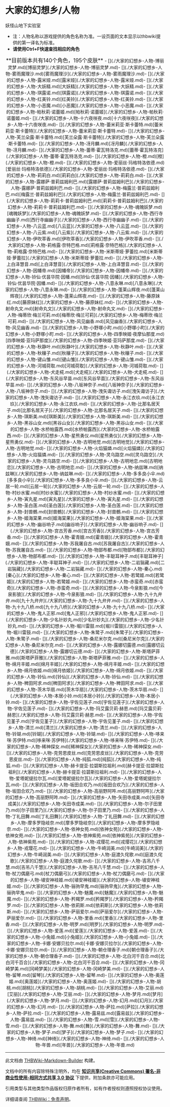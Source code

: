 # 大家的幻想乡/人物

<!-- source html: G:\repos\THBWiki-Markdown-Builder\THBWikiMarkdown\Temp\main\4\49\ns0%3A%E5%A4%A7%E5%AE%B6%E7%9A%84%E5%B9%BB%E6%83%B3%E4%B9%A1%2F%E4%BA%BA%E7%89%A9.html -->

妖怪山地下实验室

- 注：人物名称以游戏提供的角色名称为准。一设页面的文本显示以thbwiki提供的第一译名为标准。
-  **请使用Ctrl+F快速查找相应的角色** 

  
  

  

<center><big> **目前版本共有140个角色，195个皮肤** </big>
- [](./大家的幻想乡-人物-博丽灵梦.md)[博丽灵梦](./大家的幻想乡-人物-博丽灵梦.md)- [](./大家的幻想乡-人物-雾雨魔理沙.md)[雾雨魔理沙](./大家的幻想乡-人物-雾雨魔理沙.md)- [](./大家的幻想乡-人物-露米娅.md)[露米娅](./大家的幻想乡-人物-露米娅.md)- [](./大家的幻想乡-人物-大妖精.md)[大妖精](./大家的幻想乡-人物-大妖精.md)- [](./大家的幻想乡-人物-琪露诺.md)[琪露诺](./大家的幻想乡-人物-琪露诺.md)- [](./大家的幻想乡-人物-红美铃.md)[红美铃](./大家的幻想乡-人物-红美铃.md)- [](./大家的幻想乡-人物-小恶魔.md)[小恶魔](./大家的幻想乡-人物-小恶魔.md)- [](./大家的幻想乡-人物-帕秋莉·诺蕾姬.md)[帕秋莉·诺蕾姬](./大家的幻想乡-人物-帕秋莉·诺蕾姬.md)- [](./大家的幻想乡-人物-十六夜咲夜.md)[十六夜咲夜](./大家的幻想乡-人物-十六夜咲夜.md)- [](./大家的幻想乡-人物-蕾米莉亚·斯卡蕾特.md)[蕾米莉亚·斯卡蕾特](./大家的幻想乡-人物-蕾米莉亚·斯卡蕾特.md)- [](./大家的幻想乡-人物-芙兰朵露·斯卡蕾特.md)[芙兰朵露·斯卡蕾特](./大家的幻想乡-人物-芙兰朵露·斯卡蕾特.md)- [](./大家的幻想乡-人物-冴月麟.md)[冴月麟](./大家的幻想乡-人物-冴月麟.md)- [](./大家的幻想乡-人物-蕾蒂·霍瓦特洛克.md)[蕾蒂·霍瓦特洛克](./大家的幻想乡-人物-蕾蒂·霍瓦特洛克.md)- [](./大家的幻想乡-人物-橙.md)[橙](./大家的幻想乡-人物-橙.md)- [](./大家的幻想乡-人物-爱丽丝·玛格特洛依德.md)[爱丽丝·玛格特洛依德](./大家的幻想乡-人物-爱丽丝·玛格特洛依德.md)- [](./大家的幻想乡-人物-莉莉白.md)[莉莉白](./大家的幻想乡-人物-莉莉白.md)- [](./大家的幻想乡-人物-露娜萨·普莉兹姆利巴.md)[露娜萨·普莉兹姆利巴](./大家的幻想乡-人物-露娜萨·普莉兹姆利巴.md)- [](./大家的幻想乡-人物-梅露兰·普莉兹姆利巴.md)[梅露兰·普莉兹姆利巴](./大家的幻想乡-人物-梅露兰·普莉兹姆利巴.md)- [](./大家的幻想乡-人物-莉莉卡·普莉兹姆利巴.md)[莉莉卡·普莉兹姆利巴](./大家的幻想乡-人物-莉莉卡·普莉兹姆利巴.md)- [](./大家的幻想乡-人物-魂魄妖梦.md)[魂魄妖梦](./大家的幻想乡-人物-魂魄妖梦.md)- [](./大家的幻想乡-人物-西行寺幽幽子.md)[西行寺幽幽子](./大家的幻想乡-人物-西行寺幽幽子.md)- [](./大家的幻想乡-人物-八云蓝.md)[八云蓝](./大家的幻想乡-人物-八云蓝.md)- [](./大家的幻想乡-人物-八云紫.md)[八云紫](./大家的幻想乡-人物-八云紫.md)- [](./大家的幻想乡-人物-伊吹萃香.md)[伊吹萃香](./大家的幻想乡-人物-伊吹萃香.md)- [](./大家的幻想乡-人物-莉格露·奈特巴格.md)[莉格露·奈特巴格](./大家的幻想乡-人物-莉格露·奈特巴格.md)- [](./大家的幻想乡-人物-米斯蒂娅·萝蕾拉.md)[米斯蒂娅·萝蕾拉](./大家的幻想乡-人物-米斯蒂娅·萝蕾拉.md)- [](./大家的幻想乡-人物-上白泽慧音.md)[上白泽慧音](./大家的幻想乡-人物-上白泽慧音.md)- [](./大家的幻想乡-人物-因幡帝.md)[因幡帝](./大家的幻想乡-人物-因幡帝.md)- [](./大家的幻想乡-人物-铃仙·优昙华院·因幡.md)[铃仙·优昙华院·因幡](./大家的幻想乡-人物-铃仙·优昙华院·因幡.md)- [](./大家的幻想乡-人物-八意永琳.md)[八意永琳](./大家的幻想乡-人物-八意永琳.md)- [](./大家的幻想乡-人物-蓬莱山辉夜.md)[蓬莱山辉夜](./大家的幻想乡-人物-蓬莱山辉夜.md)- [](./大家的幻想乡-人物-藤原妹红.md)[藤原妹红](./大家的幻想乡-人物-藤原妹红.md)- [](./大家的幻想乡-人物-射命丸文.md)[射命丸文](./大家的幻想乡-人物-射命丸文.md)- [](./大家的幻想乡-人物-梅蒂欣·梅兰可莉.md)[梅蒂欣·梅兰可莉](./大家的幻想乡-人物-梅蒂欣·梅兰可莉.md)- [](./大家的幻想乡-人物-风见幽香.md)[风见幽香](./大家的幻想乡-人物-风见幽香.md)- [](./大家的幻想乡-人物-小野塚小町.md)[小野塚小町](./大家的幻想乡-人物-小野塚小町.md)- [](./大家的幻想乡-人物-四季映姬·夜摩仙那度.md)[四季映姬·亚玛萨那度](./大家的幻想乡-人物-四季映姬·亚玛萨那度.md)- [](./大家的幻想乡-人物-秋静叶.md)[秋静叶](./大家的幻想乡-人物-秋静叶.md)- [](./大家的幻想乡-人物-秋穰子.md)[秋穰子](./大家的幻想乡-人物-秋穰子.md)- [](./大家的幻想乡-人物-键山雏.md)[键山雏](./大家的幻想乡-人物-键山雏.md)- [](./大家的幻想乡-人物-河城荷取.md)[河城荷取](./大家的幻想乡-人物-河城荷取.md)- [](./大家的幻想乡-人物-犬走椛.md)[犬走椛](./大家的幻想乡-人物-犬走椛.md)- [](./大家的幻想乡-人物-东风谷早苗.md)[东风谷早苗](./大家的幻想乡-人物-东风谷早苗.md)- [](./大家的幻想乡-人物-八坂神奈子.md)[八坂神奈子](./大家的幻想乡-人物-八坂神奈子.md)- [](./大家的幻想乡-人物-洩矢诹访子.md)[洩矢诹访子](./大家的幻想乡-人物-洩矢诹访子.md)- [](./大家的幻想乡-人物-永江衣玖.md)[永江衣玖](./大家的幻想乡-人物-永江衣玖.md)- [](./大家的幻想乡-人物-比那名居天子.md)[比那名居天子](./大家的幻想乡-人物-比那名居天子.md)- [](./大家的幻想乡-人物-琪斯美.md)[琪斯美](./大家的幻想乡-人物-琪斯美.md)- [](./大家的幻想乡-人物-黑谷山女.md)[黑谷山女](./大家的幻想乡-人物-黑谷山女.md)- [](./大家的幻想乡-人物-水桥帕露西.md)[水桥帕露西](./大家的幻想乡-人物-水桥帕露西.md)- [](./大家的幻想乡-人物-星熊勇仪.md)[星熊勇仪](./大家的幻想乡-人物-星熊勇仪.md)- [](./大家的幻想乡-人物-古明地觉.md)[古明地觉](./大家的幻想乡-人物-古明地觉.md)- [](./大家的幻想乡-人物-火焰猫燐.md)[火焰猫燐](./大家的幻想乡-人物-火焰猫燐.md)- [](./大家的幻想乡-人物-灵乌路空.md)[灵乌路空](./大家的幻想乡-人物-灵乌路空.md)- [](./大家的幻想乡-人物-古明地恋.md)[古明地恋](./大家的幻想乡-人物-古明地恋.md)- [](./大家的幻想乡-人物-纳兹琳.md)[纳兹琳](./大家的幻想乡-人物-纳兹琳.md)- [](./大家的幻想乡-人物-多多良小伞.md)[多多良小伞](./大家的幻想乡-人物-多多良小伞.md)- [](./大家的幻想乡-人物-云居一轮.md)[云居一轮](./大家的幻想乡-人物-云居一轮.md)- [](./大家的幻想乡-人物-村纱水蜜.md)[村纱水蜜](./大家的幻想乡-人物-村纱水蜜.md)- [](./大家的幻想乡-人物-寅丸星.md)[寅丸星](./大家的幻想乡-人物-寅丸星.md)- [](./大家的幻想乡-人物-圣白莲.md)[圣白莲](./大家的幻想乡-人物-圣白莲.md)- [](./大家的幻想乡-人物-封兽鵺.md)[封兽鵺](./大家的幻想乡-人物-封兽鵺.md)- [](./大家的幻想乡-人物-姬海棠果.md)[姬海棠果](./大家的幻想乡-人物-姬海棠果.md)- [](./大家的幻想乡-人物-幽谷响子.md)[幽谷响子](./大家的幻想乡-人物-幽谷响子.md)- [](./大家的幻想乡-人物-宫古芳香.md)[宫古芳香](./大家的幻想乡-人物-宫古芳香.md)- [](./大家的幻想乡-人物-霍青娥.md)[霍青娥](./大家的幻想乡-人物-霍青娥.md)- [](./大家的幻想乡-人物-苏我屠自古.md)[苏我屠自古](./大家的幻想乡-人物-苏我屠自古.md)- [](./大家的幻想乡-人物-物部布都.md)[物部布都](./大家的幻想乡-人物-物部布都.md)- [](./大家的幻想乡-人物-丰聪耳神子.md)[丰聪耳神子](./大家的幻想乡-人物-丰聪耳神子.md)- [](./大家的幻想乡-人物-二岩猯藏.md)[二岩猯藏](./大家的幻想乡-人物-二岩猯藏.md)- [](./大家的幻想乡-人物-秦心.md)[秦心](./大家的幻想乡-人物-秦心.md)- [](./大家的幻想乡-人物-若鹭姬.md)[若鹭姬](./大家的幻想乡-人物-若鹭姬.md)- [](./大家的幻想乡-人物-赤蛮奇.md)[赤蛮奇](./大家的幻想乡-人物-赤蛮奇.md)- [](./大家的幻想乡-人物-今泉影狼.md)[今泉影狼](./大家的幻想乡-人物-今泉影狼.md)- [](./大家的幻想乡-人物-九十九弁弁.md)[九十九弁弁](./大家的幻想乡-人物-九十九弁弁.md)- [](./大家的幻想乡-人物-九十九八桥.md)[九十九八桥](./大家的幻想乡-人物-九十九八桥.md)- [](./大家的幻想乡-人物-鬼人正邪.md)[鬼人正邪](./大家的幻想乡-人物-鬼人正邪.md)- [](./大家的幻想乡-人物-少名针妙丸.md)[少名针妙丸](./大家的幻想乡-人物-少名针妙丸.md)- [](./大家的幻想乡-人物-堀川雷鼓.md)[堀川雷鼓](./大家的幻想乡-人物-堀川雷鼓.md)- [](./大家的幻想乡-人物-朱鹭子.md)[朱鹭子](./大家的幻想乡-人物-朱鹭子.md)- [](./大家的幻想乡-人物-桑尼米尔克.md)[桑尼米尔克](./大家的幻想乡-人物-桑尼米尔克.md)- [](./大家的幻想乡-人物-露娜切露德.md)[露娜切云德](./大家的幻想乡-人物-露娜切云德.md)- [](./大家的幻想乡-人物-斯塔萨菲雅.md)[斯塔萨菲雅](./大家的幻想乡-人物-斯塔萨菲雅.md)- [](./大家的幻想乡-人物-绵月丰姬.md)[绵月丰姬](./大家的幻想乡-人物-绵月丰姬.md)- [](./大家的幻想乡-人物-绵月依姬.md)[绵月依姬](./大家的幻想乡-人物-绵月依姬.md)- [](./大家的幻想乡-人物-铃仙.md)[铃仙](./大家的幻想乡-人物-铃仙.md)- [](./大家的幻想乡-人物-稗田阿求.md)[稗田阿求](./大家的幻想乡-人物-稗田阿求.md)- [](./大家的幻想乡-人物-茨木华扇.md)[茨木华扇](./大家的幻想乡-人物-茨木华扇.md)- [](./大家的幻想乡-人物-本居小铃.md)[本居小铃](./大家的幻想乡-人物-本居小铃.md)- [](./大家的幻想乡-人物-宇佐见莲子.md)[宇佐见莲子](./大家的幻想乡-人物-宇佐见莲子.md)- [](./大家的幻想乡-人物-玛艾露贝莉·赫恩.md)[玛艾露贝莉·赫恩](./大家的幻想乡-人物-玛艾露贝莉·赫恩.md)- [](./大家的幻想乡-人物-宇佐见堇子.md)[宇佐见堇子](./大家的幻想乡-人物-宇佐见堇子.md)- [](./大家的幻想乡-人物-清兰.md)[清兰](./大家的幻想乡-人物-清兰.md)- [](./大家的幻想乡-人物-铃瑚.md)[铃瑚](./大家的幻想乡-人物-铃瑚.md)- [](./大家的幻想乡-人物-哆来咪·苏伊特.md)[哆来咪·苏伊特](./大家的幻想乡-人物-哆来咪·苏伊特.md)- [](./大家的幻想乡-人物-稀神探女.md)[稀神探女](./大家的幻想乡-人物-稀神探女.md)- [](./大家的幻想乡-人物-克劳恩皮丝.md)[克劳恩皮丝](./大家的幻想乡-人物-克劳恩皮丝.md)- [](./大家的幻想乡-人物-纯狐.md)[纯狐](./大家的幻想乡-人物-纯狐.md)- [](./大家的幻想乡-人物-赫卡提亚·拉碧斯拉祖利.md)[赫卡提亚·拉碧斯拉祖利](./大家的幻想乡-人物-赫卡提亚·拉碧斯拉祖利.md)- [](./大家的幻想乡-人物-爱塔妮缇拉尔瓦.md)[爱塔妮缇拉尔瓦](./大家的幻想乡-人物-爱塔妮缇拉尔瓦.md)- [](./大家的幻想乡-人物-坂田合欢乃.md)[坂田合欢乃](./大家的幻想乡-人物-坂田合欢乃.md)- [](./大家的幻想乡-人物-高丽野阿吽.md)[高丽野阿吽](./大家的幻想乡-人物-高丽野阿吽.md)- [](./大家的幻想乡-人物-矢田寺成美.md)[矢田寺成美](./大家的幻想乡-人物-矢田寺成美.md)- [](./大家的幻想乡-人物-尔子田里乃.md)[尔子田里乃](./大家的幻想乡-人物-尔子田里乃.md)- [](./大家的幻想乡-人物-丁礼田舞.md)[丁礼田舞](./大家的幻想乡-人物-丁礼田舞.md)- [](./大家的幻想乡-人物-摩多罗隐岐奈.md)[摩多罗隐岐奈](./大家的幻想乡-人物-摩多罗隐岐奈.md)- [](./大家的幻想乡-人物-依神女苑.md)[依神女苑](./大家的幻想乡-人物-依神女苑.md)- [](./大家的幻想乡-人物-依神紫苑.md)[依神紫苑](./大家的幻想乡-人物-依神紫苑.md)- [](./大家的幻想乡-人物-戎璎花.md)[戎璎花](./大家的幻想乡-人物-戎璎花.md)- [](./大家的幻想乡-人物-牛崎润美.md)[牛崎润美](./大家的幻想乡-人物-牛崎润美.md)- [](./大家的幻想乡-人物-庭渡久侘歌.md)[庭渡久侘歌](./大家的幻想乡-人物-庭渡久侘歌.md)- [](./大家的幻想乡-人物-吉吊八千慧.md)[吉吊八千慧](./大家的幻想乡-人物-吉吊八千慧.md)- [](./大家的幻想乡-人物-杖刀偶磨弓.md)[杖刀偶磨弓](./大家的幻想乡-人物-杖刀偶磨弓.md)- [](./大家的幻想乡-人物-埴安神袿姬.md)[埴安神袿姬](./大家的幻想乡-人物-埴安神袿姬.md)- [](./大家的幻想乡-人物-骊驹早鬼.md)[骊驹早鬼](./大家的幻想乡-人物-骊驹早鬼.md)- [](./大家的幻想乡-人物-魅魔.md)[魅魔](./大家的幻想乡-人物-魅魔.md)- [](./大家的幻想乡-人物-矜羯罗.md)[矜羯罗](./大家的幻想乡-人物-矜羯罗.md)- [](./大家的幻想乡-人物-依莉斯.md)[依莉斯](./大家的幻想乡-人物-依莉斯.md)- [](./大家的幻想乡-人物-萨丽爱尔.md)[萨丽爱尔](./大家的幻想乡-人物-萨丽爱尔.md)- [](./大家的幻想乡-人物-里香.md)[里香](./大家的幻想乡-人物-里香.md)- [](./大家的幻想乡-人物-明罗.md)[明罗](./大家的幻想乡-人物-明罗.md)- [](./大家的幻想乡-人物-爱莲.md)[爱莲](./大家的幻想乡-人物-爱莲.md)- [](./大家的幻想乡-人物-小兔姬.md)[小兔姬](./大家的幻想乡-人物-小兔姬.md)- [](./大家的幻想乡-人物-卡娜·安娜贝拉尔.md)[卡娜·安娜贝拉尔](./大家的幻想乡-人物-卡娜·安娜贝拉尔.md)- [](./大家的幻想乡-人物-朝仓理香子.md)[朝仓理香子](./大家的幻想乡-人物-朝仓理香子.md)- [](./大家的幻想乡-人物-北白河千百合.md)[北白河千百合](./大家的幻想乡-人物-北白河千百合.md)- [](./大家的幻想乡-人物-冈崎梦美.md)[冈崎梦美](./大家的幻想乡-人物-冈崎梦美.md)- [](./大家的幻想乡-人物-留琴.md)[留琴](./大家的幻想乡-人物-留琴.md)- [](./大家的幻想乡-人物-奥莲姬.md)[奥莲姬](./大家的幻想乡-人物-奥莲姬.md)- [](./大家的幻想乡-人物-胡桃.md)[胡桃](./大家的幻想乡-人物-胡桃.md)- [](./大家的幻想乡-人物-艾丽.md)[艾丽](./大家的幻想乡-人物-艾丽.md)- [](./大家的幻想乡-人物-梦月.md)[梦月](./大家的幻想乡-人物-梦月.md)- [](./大家的幻想乡-人物-幻月.md)[幻月](./大家的幻想乡-人物-幻月.md)- [](./大家的幻想乡-人物-萨拉.md)[萨拉](./大家的幻想乡-人物-萨拉.md)- [](./大家的幻想乡-人物-露易兹.md)[露易兹](./大家的幻想乡-人物-露易兹.md)- [](./大家的幻想乡-人物-雪.md)[雪](./大家的幻想乡-人物-雪.md)- [](./大家的幻想乡-人物-舞.md)[舞](./大家的幻想乡-人物-舞.md)- [](./大家的幻想乡-人物-梦子.md)[梦子](./大家的幻想乡-人物-梦子.md)- [](./大家的幻想乡-人物-神绮.md)[神绮](./大家的幻想乡-人物-神绮.md)- [](./大家的幻想乡-人物-年兽.md)[年兽](./大家的幻想乡-人物-年兽.md)

</center>





---

此文档由 [THBWiki-Markdown-Builder](https://github.com/Delsin-Yu/THBWiki-Markdown-Builder) 构建。

文档中的所有内容除特殊注明外，均在 [**知识共享(Creative Commons) 署名-非商业性使用-相同方式共享 3.0 协议**](https://creativecommons.org/licenses/by-sa/3.0/deed.zh-hans) 下提供，附加条款亦可能应用。

引用类型与其他类型作品版权归原作者所有，如有作者授权则遵照授权协议使用。

详细请查阅 [THBWiki：免责声明](https://thbwiki.cc/THBWiki:%E5%85%8D%E8%B4%A3%E5%A3%B0%E6%98%8E)。

